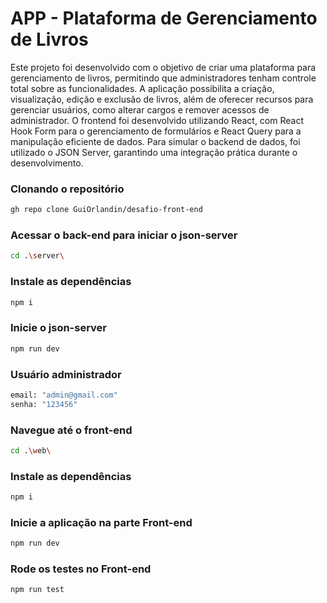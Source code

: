 # APP - Plataforma de Gerenciamento de Livros

Este projeto foi desenvolvido com o objetivo de criar uma plataforma para gerenciamento de livros, permitindo que administradores tenham controle total sobre as funcionalidades. A aplicação possibilita a criação, visualização, edição e exclusão de livros, além de oferecer recursos para gerenciar usuários, como alterar cargos e remover acessos de administrador. O frontend foi desenvolvido utilizando React, com React Hook Form para o gerenciamento de formulários e React Query para a manipulação eficiente de dados. Para simular o backend de dados, foi utilizado o JSON Server, garantindo uma integração prática durante o desenvolvimento.

### Clonando o repositório

```sh
gh repo clone GuiOrlandin/desafio-front-end
```

### Acessar o back-end para iniciar o json-server

```sh
cd .\server\
```

### Instale as dependências

```sh
npm i
```

### Inicie o json-server

```sh
npm run dev
```

### Usuário administrador

```sh
email: "admin@gmail.com"
senha: "123456"
```

### Navegue até o front-end

```sh
cd .\web\
```

### Instale as dependências

```sh
npm i
```

### Inicie a aplicação na parte Front-end

```sh
npm run dev
```

### Rode os testes no Front-end

```sh
npm run test
```
